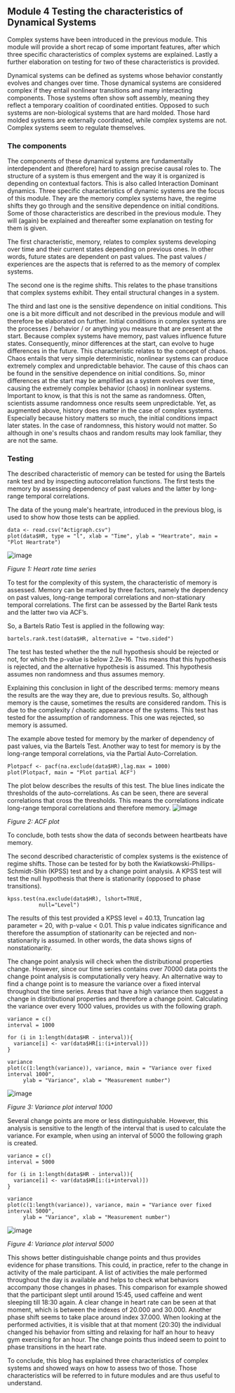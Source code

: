 ## Module 4 Testing the characteristics of Dynamical Systems
Complex systems have been introduced in the previous module. This module will provide a short recap of some important features, after which three specific characteristics of complex systems are explained. Lastly a further elaboration on testing for two of these characteristics is provided. 
 
Dynamical systems can be defined as systems whose behavior constantly evolves and changes over time. Those dynamical systems are considered complex if they entail nonlinear transitions and many interacting components. Those systems often show soft assembly, meaning they reflect a temporary coalition of coordinated entities. Opposed to such systems are non-biological systems that are hard molded. Those hard molded systems are externally coordinated, while complex systems are not. Complex systems seem to regulate themselves. 

### The components
The components of these dynamical systems are fundamentally interdependent and (therefore) hard to assign precise causal roles to. The structure of a system is thus emergent and the way it is organized is depending on contextual factors. This is also called Interaction Dominant dynamics. Three specific characteristics of dynamic systems are the focus of this module. They are the memory complex systems have, the regime shifts they go through and the sensitive dependence on initial conditions. Some of those characteristics are described in the previous module. They will (again) be explained and thereafter some explanation on testing for them is given. 
 
The first characteristic, memory, relates to complex systems developing over time and their current states depending on previous ones. In other words, future states are dependent on past values. The past values / experiences are the aspects that is referred to as the memory of complex systems.
 
The second one is the regime shifts. This relates to the phase transitions that complex systems exhibit. They entail structural changes in a system. 
 
The third and last one is the sensitive dependence on initial conditions. This one is a bit more difficult and not described in the previous module and will therefore be elaborated on further. Initial conditions in complex systems are the processes / behavior / or anything you measure that are present at the start. Because complex systems have memory, past values influence future states. Consequently, minor differences at the start, can evolve to huge differences in the future. 
This characteristic relates to the concept of chaos. Chaos entails that very simple deterministic, nonlinear systems can produce extremely complex and unpredictable behavior. The cause of this chaos can be found in the sensitive dependence on initial conditions. So, minor differences at the start may be amplified as a system evolves over time, causing the extremely complex behavior (chaos) in nonlinear systems. Important to know, is that this is not the same as randomness. Often, scientists assume randomness once results seem unpredictable. Yet, as augmented above, history does matter in the case of complex systems. Especially because history matters so much, the initial conditions impact later states. In the case of randomness, this history would not matter. So although in one's results chaos and random results may look familiar, they are not the same. 
 
### Testing
The described characteristic of memory can be tested for using the Bartels rank test and by inspecting autocorrelation functions. The first tests the memory by assessing dependency of past values and the latter by long-range temporal correlations.
 
The data of the young male's heartrate, introduced in the previous blog, is used to show how those tests can be applied.


``` 
data <- read.csv("Actigraph.csv")
plot(data$HR, type = "l", xlab = "Time", ylab = "Heartrate", main = "Plot Heartrate")

```
![image](https://user-images.githubusercontent.com/105786135/169703994-649268bc-eb5f-4f8b-aa23-df88387b2f17.png)

_Figure 1: Heart rate time series_

To test for the complexity of this system, the characteristic of memory is assessed. Memory can be marked by three factors, namely the dependency on past values, long-range temporal correlations and non-stationary temporal correlations. The first can be assessed by the Bartel Rank tests and the latter two via ACF’s. 
 
So, a Bartels Ratio Test is applied in the following way:
 ```
bartels.rank.test(data$HR, alternative = "two.sided")
 ```
The test has tested whether the the null hypothesis should be rejected or not, for which the p-value is below 2.2e-16. This means that this hypothesis is rejected, and the alternative hypothesis is assumed. This hypothesis assumes non randomness and thus assumes memory. 
 
Explaining this conclusion in light of the described terms: memory means the results are the way they are, due to previous results. So, although memory is the cause, sometimes the results are considered random. This is due to the complexity / chaotic appearance of the systems. This test has tested for the assumption of randomness. This one was rejected, so memory is assumed. 
 
The example above tested for memory by the marker of dependency of past values, via the Bartels Test. Another way to test for memory is by the long-range temporal correlations, via the Partial Auto-Correlation. 
```
Plotpacf <- pacf(na.exclude(data$HR),lag.max = 1000)
plot(Plotpacf, main = "Plot partial ACF")
```

The plot below describes the results of this test. The blue lines indicate the thresholds of the auto-correlations. As can be seen, there are several correlations that cross the thresholds. This means the correlations indicate long-range temporal correlations and therefore memory. 
![image](https://user-images.githubusercontent.com/105786135/169704029-99ef7535-8f1b-4c76-a1eb-bce87386d1cb.png)

_Figure 2: ACF plot_

To conclude, both tests show the data of seconds between heartbeats have memory. 

The second described characteristic of complex systems is the existence of regime shifts. Those can be tested for by both the Kwiatkowski-Phillips-Schmidt-Shin (KPSS) test and by a change point analysis. A KPSS test will test the null hypothesis that there is stationarity (opposed to phase transitions).
```
kpss.test(na.exclude(data$HR), lshort=TRUE, 
          null="Level")
```
The results of this test provided a KPSS level = 40.13, Truncation lag parameter = 20, with p-value < 0.01. This p value indicates significance and therefore the assumption of stationarity can be rejected and non-stationarity is assumed. In other words, the data shows signs of nonstationarity. 

The change point analysis will check when the distributional properties change. However, since our time series contains over 70000 data points the change point analysis is computationally very heavy. An alternative way to find a change point is to measure the variance over a fixed interval throughout the time series. Areas that have a high variance then suggest a change in distributional properties and therefore a change point. Calculating the variance over every 1000 values, provides us with the following graph. 
```
variance = c()
interval = 1000

for (i in 1:length(data$HR - interval)){
  variance[i] <- var(data$HR[i:(i+interval)])
}
  
variance
plot(c(1:length(variance)), variance, main = "Variance over fixed interval 1000",
     ylab = "Variance", xlab = "Measurement number")
```
![image](https://user-images.githubusercontent.com/105786135/169703829-eaa35076-062a-4192-9c17-a9cfb1a4d614.png)

_Figure 3: Variance plot interval 1000_

Several change points are more or less distinguishable. However, this analysis is sensitive to the length of the interval that is used to calculate the variance. For example, when using an interval of 5000 the following graph is created. 
```
variance = c()
interval = 5000

for (i in 1:length(data$HR - interval)){
  variance[i] <- var(data$HR[i:(i+interval)])
}
  
variance
plot(c(1:length(variance)), variance, main = "Variance over fixed interval 5000",
     ylab = "Variance", xlab = "Measurement number")
```
![image](https://user-images.githubusercontent.com/105786135/169703820-756dbca9-d6b8-49d3-ae96-d1531f331ca7.png)

_Figure 4: Variance plot interval 5000_

This shows better distinguishable change points and thus provides evidence for phase transitions. This could, in practice, refer to the change in activity of the male participant. A list of activities the male performed throughout the day is available  and helps to check what behaviors accompany those changes in phases. This comparison for example showed that the participant slept until around 15:45, used caffeine and went sleeping till 18:30 again. A clear change in heart rate can be seen at that moment, which is between the indexes of 20.000 and 30.000. Another phase shift seems to take place around index 37.000. When looking at the performed activities, it is visible that at that moment (20:30) the individual changed his behavior from sitting and relaxing for half an hour to heavy gym exercising for an hour. The change points thus indeed seem to point to phase transitions in the heart rate. 

To conclude, this blog has explained three characteristics of complex systems and showed ways on how to assess two of those. Those characteristics will be referred to in future modules and are thus useful to understand. 


